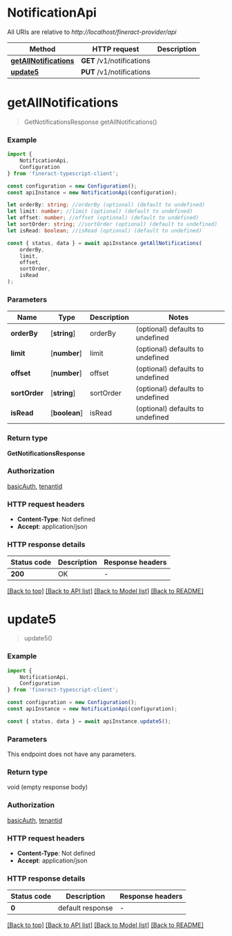# NotificationApi

All URIs are relative to *http://localhost/fineract-provider/api*

|Method | HTTP request | Description|
|------------- | ------------- | -------------|
|[**getAllNotifications**](#getallnotifications) | **GET** /v1/notifications | |
|[**update5**](#update5) | **PUT** /v1/notifications | |

# **getAllNotifications**
> GetNotificationsResponse getAllNotifications()


### Example

```typescript
import {
    NotificationApi,
    Configuration
} from 'fineract-typescript-client';

const configuration = new Configuration();
const apiInstance = new NotificationApi(configuration);

let orderBy: string; //orderBy (optional) (default to undefined)
let limit: number; //limit (optional) (default to undefined)
let offset: number; //offset (optional) (default to undefined)
let sortOrder: string; //sortOrder (optional) (default to undefined)
let isRead: boolean; //isRead (optional) (default to undefined)

const { status, data } = await apiInstance.getAllNotifications(
    orderBy,
    limit,
    offset,
    sortOrder,
    isRead
);
```

### Parameters

|Name | Type | Description  | Notes|
|------------- | ------------- | ------------- | -------------|
| **orderBy** | [**string**] | orderBy | (optional) defaults to undefined|
| **limit** | [**number**] | limit | (optional) defaults to undefined|
| **offset** | [**number**] | offset | (optional) defaults to undefined|
| **sortOrder** | [**string**] | sortOrder | (optional) defaults to undefined|
| **isRead** | [**boolean**] | isRead | (optional) defaults to undefined|


### Return type

**GetNotificationsResponse**

### Authorization

[basicAuth](../README.md#basicAuth), [tenantid](../README.md#tenantid)

### HTTP request headers

 - **Content-Type**: Not defined
 - **Accept**: application/json


### HTTP response details
| Status code | Description | Response headers |
|-------------|-------------|------------------|
|**200** | OK |  -  |

[[Back to top]](#) [[Back to API list]](../README.md#documentation-for-api-endpoints) [[Back to Model list]](../README.md#documentation-for-models) [[Back to README]](../README.md)

# **update5**
> update5()


### Example

```typescript
import {
    NotificationApi,
    Configuration
} from 'fineract-typescript-client';

const configuration = new Configuration();
const apiInstance = new NotificationApi(configuration);

const { status, data } = await apiInstance.update5();
```

### Parameters
This endpoint does not have any parameters.


### Return type

void (empty response body)

### Authorization

[basicAuth](../README.md#basicAuth), [tenantid](../README.md#tenantid)

### HTTP request headers

 - **Content-Type**: Not defined
 - **Accept**: application/json


### HTTP response details
| Status code | Description | Response headers |
|-------------|-------------|------------------|
|**0** | default response |  -  |

[[Back to top]](#) [[Back to API list]](../README.md#documentation-for-api-endpoints) [[Back to Model list]](../README.md#documentation-for-models) [[Back to README]](../README.md)

